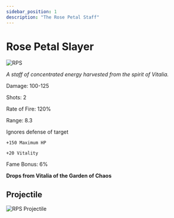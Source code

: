 ```yaml
---
sidebar_position: 1
description: "The Rose Petal Staff"
---
```


# Rose Petal Slayer

![RPS](https://vwiki.valorserver.com/api/item/picture/rose%20petal%20staff)

<i>A staff of concentrated energy harvested from the spirit of Vitalia.</i>

Damage: 100-125

Shots: 2

Rate of Fire: 120%

Range: 8.3

Ignores defense of target

    +150 Maximum HP
    
    +20 Vitality

Fame Bonus: 6%

**Drops from Vitalia of the Garden of Chaos**

## Projectile

![RPS Projectile](https://user-images.githubusercontent.com/106563707/178048348-bd631685-5539-4646-b2eb-ab34ae283cad.png)
